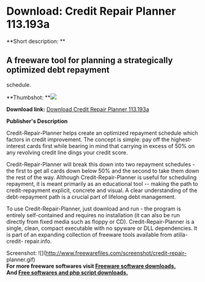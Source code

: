 # Download: Credit Repair Planner 113.193a

**Short description: **

## A freeware tool for planning a strategically optimized debt repayment
schedule.

  
**Thumbshot: **![](http://www.freewarefiles.com/screenshot/credit-repair-planner_md.gif)   
  
**Download link:** [Download Credit Repair Planner 113.193a](http://freesoftwares.boysofts.com/Credit-Repair-Planner_program_13047.html)  
  

**Publisher's Description**  
  

Credit-Repair-Planner helps create an optimized repayment schedule which
factors in credit improvement. The concept is simple: pay off the highest-
interest cards first while bearing in mind that carrying in excess of 50% on
any revolving credit line dings your credit score.

Credit-Repair-Planner will break this down into two repayment schedules - the
first to get all cards down below 50% and the second to take them down the
rest of the way. Although Credit-Repair-Planner is useful for scheduling
repayment, it is meant primarily as an educational tool -- making the path to
credit-repayment explicit, concrete and visual. A clear understanding of the
debt-repayment path is a crucial part of lifelong debt management.

To use Credit-Repair-Planner, just download and run - the program is entirely
self-contained and requires no installation (it can also be run directly from
fixed media such as floppy or CD). Credit-Repair-Planner is a single, clean,
compact executable with no spyware or DLL dependencies. It is part of an
expanding collection of freeware tools available from atilla-credit-
repair.info.

  
  
Screenshot: ![](http://www.freewarefiles.com/screenshot/credit-repair-
planner.gif)  
**For more freeware softwares visit [Freeware software downloads.](http://freesoftwares.boysofts.com/)**   
**And [Free softwares and php script downloads.](http://www.boysofts.com/)**

